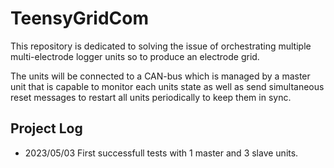# TeensyGridCom

This repository is dedicated to solving the issue of orchestrating 
multiple multi-electrode logger units so to produce an electrode grid.

The units will be connected to a CAN-bus which is managed by a master
unit that is capable to monitor each units state as well as send 
simultaneous reset messages to restart all units periodically to keep them
in sync.

## Project Log

- 2023/05/03 First successfull tests with 1 master and 3 slave units. 
